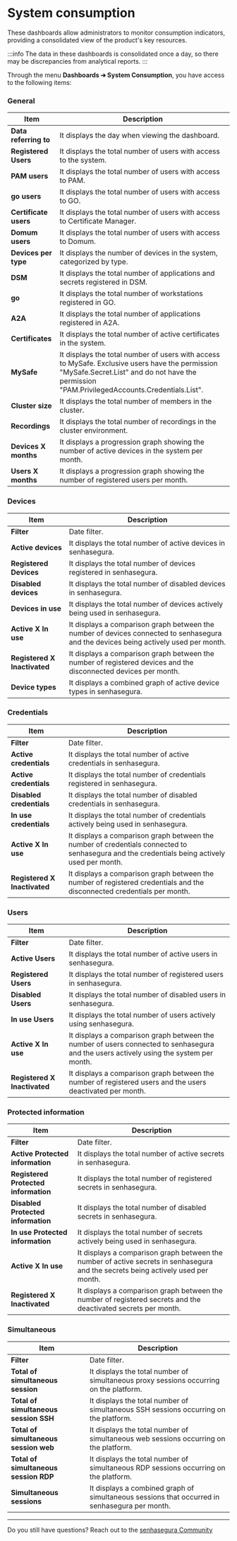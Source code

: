 # System consumption

These dashboards allow administrators to monitor consumption indicators, providing a consolidated view of the product's key resources.

 :::info
The data in these dashboards is consolidated once a day, so there may be discrepancies from analytical reports.
:::

Through the menu **Dashboards ➔ System Consumption**, you have access to the following items:

### General

| **Item** | **Description** |
| --- | --- |
| **Data referring to** | It displays the day when viewing the dashboard. |
| **Registered Users** |It displays the total number of users with access to the system. |
| **PAM users** |It displays the total number of users with access to PAM.|
| **go users** |It displays the total number of users with access to GO. |
| **Certificate users** |It displays the total number of users with access to Certificate Manager.|
| **Domum users** | It displays the total number of users with access to Domum.|
| **Devices per type** |It displays the number of devices in the system, categorized by type. |
| **DSM** |It displays the total number of applications and secrets registered in DSM. |
| **go** |It displays the total number of workstations registered in GO. |
| **A2A** |It displays the total number of applications registered in A2A. |
| **Certificates** |It displays the total number of active certificates in the system. |
| **MySafe** |It displays the total number of users with access to MySafe. Exclusive users have the permission "MySafe.Secret.List" and do not have the permission "PAM.PrivilegedAccounts.Credentials.List". |
| **Cluster size** |It displays the total number of members in the cluster.|
| **Recordings** |It displays the total number of recordings in the cluster environment. |
| **Devices X months** |It displays a progression graph showing the number of active devices in the system per month. |
| **Users X months** |It displays a progression graph showing the number of registered users per month. |

### Devices

| **Item** | **Description** |
| --- | --- |
| **Filter** | Date filter. |
| **Active devices** | It displays the total number of active devices in senhasegura. |
| **Registered Devices** |It displays the total number of devices registered in senhasegura. |
| **Disabled devices** |It displays the total number of disabled devices in senhasegura.|
| **Devices in use** |It displays the total number of devices actively being used in senhasegura. |
| **Active X In use** |It displays a comparison graph between the number of devices connected to senhasegura and the devices being actively used per month. |
| **Registered X Inactivated** |It displays a comparison graph between the number of registered devices and the disconnected devices per month. |
| **Device types** | It displays a combined graph of active device types in senhasegura. |

### Credentials

| **Item** | **Description** |
| --- | --- |
| **Filter** | Date filter. |
| **Active credentials** |It displays the total number of active credentials in senhasegura. |
| **Active credentials** |It displays the total number of credentials registered in senhasegura. |
| **Disabled credentials** |It displays the total number of disabled credentials in senhasegura. |
| **In use credentials** |It displays the total number of credentials actively being used in senhasegura. |
| **Active X In use** |It displays a comparison graph between the number of credentials connected to senhasegura and the credentials being actively used per month. |
| **Registered X Inactivated** |It displays a comparison graph between the number of registered credentials and the disconnected credentials per month. |

### Users

| **Item** | **Description** |
| --- | --- |
| **Filter** | Date filter. |
| **Active Users** | It displays the total number of active users in senhasegura. |
| **Registered Users** | It displays the total number of registered users in senhasegura.|
| **Disabled Users** |It displays the total number of disabled users in senhasegura. |
| **In use Users** |It displays the total number of users actively using senhasegura. |
| **Active X In use** |It displays a comparison graph between the number of users connected to senhasegura and the users actively using the system per month. |
| **Registered X Inactivated** |It displays a comparison graph between the number of registered users and the users deactivated per month. |

### Protected information

| **Item** | **Description** |
| --- | --- |
| **Filter** | Date filter. |
| **Active Protected information** |It displays the total number of active secrets in senhasegura. |
| **Registered Protected information** | It displays the total number of registered secrets in senhasegura.|
| **Disabled Protected information** |It displays the total number of disabled secrets in senhasegura.|
| **In use Protected information** |It displays the total number of secrets actively being used in senhasegura. |
| **Active X In use** | It displays a comparison graph between the number of active secrets in senhasegura and the secrets being actively used per month.|
| **Registered X Inactivated** |It displays a comparison graph between the number of registered secrets and the deactivated secrets per month. |

### Simultaneous

| **Item** | **Description** |
| --- | --- |
| **Filter** | Date filter. |
| **Total of simultaneous session** |It displays the total number of simultaneous proxy sessions occurring on the platform. |
| **Total of simultaneous session SSH** | It displays the total number of simultaneous SSH sessions occurring on the platform. |
| **Total of simultaneous session web** | It displays the total number of simultaneous web sessions occurring on the platform.|
| **Total of simultaneous session RDP** | It displays the total number of simultaneous RDP sessions occurring on the platform. |
| **Simultaneous sessions** |It displays a combined graph of simultaneous sessions that occurred in senhasegura per month.|
***
Do you still have questions? Reach out to the [senhasegura Community](https://community.senhasegura.io/)